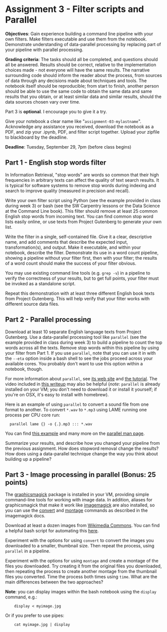 # Assignment 3 - Filter scripts and Parallel

**Objectives**: Gain experience building a command line pipeline with
your own filters. Make filters executable and use them from the
notebook. Demonstrate understanding of data-parallel processing by
replacing part of your pipeline with parallel processing.

**Grading criteria**: The tasks should all be completed, and questions
should all be answered. Results should be correct, relative to the
implementation choices made - not everyone will have the same
results. The narrative surrounding code should inform the reader
about the process, from sources of data through any decisions made
about techniques and tools. The notebook itself should be reproducible;
from start to finish, another person should be able to use the same
code to obtain the same data and same results that you obtain, or
at least similar data and similar results, should the data sources
chosen vary over time.

Part 3 is **optional**. I encourage you to give it a try.

Give your notebook a clear name like "```assignment-03-mylastname```".
Acknowledge any assistance you received, download the notebook as a PDF,
and zip your .ipynb, PDF, and filter script together. Upload your zipfile
to blackboard by the deadline.

**Deadline**: Tuesday, September 29, 7pm (before class begins)


## Part 1 - English stop words filter

In Information Retrieval, "stop words" are words so common that
their high frequencies in arbitrary texts can affect the quality
of text search results. It is typical for software systems to remove
stop words during indexing and search to improve quality (measured
in precision and recall).

Write your own filter script using Python (see the example provided
in class during week 3) or bash (see the SW Carpentry lessons or
the Data Science at the Command Line book). This filter should
remove at least 25 common English stop words from incoming text. You
can find common stop word lists easily online, or use texts from 
Project Gutenberg to generate your own list.

Write the filter in a single, self-contained file. Give it a clear,
descriptive name, and add comments that describe the expected input,
transformation(s), and output. Make it executable, and within your
notebook, describe the filter. Demonstrate its use in a word count
pipeline, showing a pipeline without your filter first, then with your
filter; the results of a word count should make the success of your
filter obvious.

You may use existing command line tools (e.g. ```grep -v```) in a
pipeline to verify the correctness of your results, but to get full
points, your filter must be invoked as a standalone script.

Repeat this demonstration with at least three different English
book texts from Project Gutenberg. This will help verify that your
filter works with different source data files.


## Part 2 - Parallel processing

Download at least 10 separate English language texts from Project
Gutenberg. Use a data-parallel processing tool like ```parallel```
(see the example provided in class during week 3) to build a pipeline
to count the top words across all the texts. Remove stop words
within this pipeline by using your filter from Part 1. If you use
```parallel```, note that you can use it in with the ```--eta```
option inside a bash shell to see the jobs proceed across your
available cores. You probably don't want to use this option within
a notebook, though.

For more information about ```parallel```, see [its web
site](https://www.gnu.org/software/parallel/) and [the
tutorial](https://www.gnu.org/software/parallel/parallel_tutorial.html).
The video included in [this
writeup](http://unethicalblogger.com/2010/11/11/gnu-parallel-changed-my-life.html)
may also be helpful (*note*: ```parallel``` is already installed
on your VM; you don't need to download it or install it yourself;
if you're on OSX, it's easy to install with homebrew).

Here is an example of using ```parallel``` to convert a sound file
from one format to another. To convert ```*.wav``` to ```*.mp3```
using LAME running one process per CPU core run:

```
  parallel lame {} -o {.}.mp3 ::: *.wav
```

You can find [this example](https://www.gnu.org/software/parallel/man.html#EXAMPLE:-Working-as-xargs--n1.-Argument-appending) and many more on the [parallel man page](https://www.gnu.org/software/parallel/man.html).

Summarize your results, and describe how you changed your pipeline
from the previous assignment. How does stopword removal change the
results? How does using a data-parallel technique change the way
you think about building up a pipeline?


## Part 3 - Image processing in parallel (Bonus: 25 points)

The [graphicsmagick](http://www.graphicsmagick.org/) package is
installed in your VM, providing simple command-line tools for working
with image data. In addition, aliases for graphicsmagick that make
it work like [imagemagick](http://www.imagemagick.org/script/index.php)
are also installed, so you can use the
[convert](http://www.imagemagick.org/script/convert.php) and
[montage](http://www.imagemagick.org/script/montage.php) commands
as described in the imagemagick docs.

Download at least a dozen images from [Wikimedia
Commons](https://commons.wikimedia.org/wiki/Main_Page). You can
find a helpful bash script for automating this
[here](http://how-to.wikia.com/wiki/How_to_download_all_image_files_in_a_Wikimedia_Commons_page_or_directory).

Experiment with the options for using ```convert``` to convert the
images you downloaded to a smaller, thumbnail size.  Then repeat
the process, using ```parallel``` in a pipeline.

Experiment with the options for using ```montage``` and create a
montage of the files you downloaded.  Try creating it from the
original files you downloaded, then repeating the process to create
another montage from the thumbnail files you converted.  Time the
process both times using ```time```. What are the main differences
between the two approaches?

**Note**: you can display images within the bash notebook using the
```display``` command, e.g.:
```
    display < myimage.jpg
```

Or if you prefer to use pipes:
```
    cat myimage.jpg | display
```
